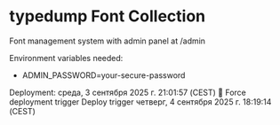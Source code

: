 # typedump Font Collection

Font management system with admin panel at /admin

Environment variables needed:
- ADMIN_PASSWORD=your-secure-password

Deployment: среда,  3 сентября 2025 г. 21:01:57 (CEST)
🚀 Force deployment trigger
Deploy trigger четверг,  4 сентября 2025 г. 18:19:14 (CEST)
